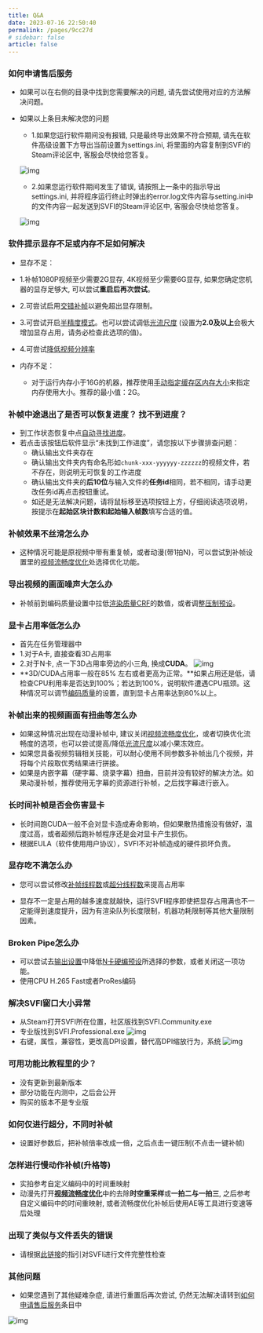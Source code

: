 ```yaml
---
title: Q&A
date: 2023-07-16 22:50:40
permalink: /pages/9cc27d
# sidebar: false
article: false
---
```


### 如何申请售后服务

- 如果可以在右侧的目录中找到您需要解决的问题, 请先尝试使用对应的方法解决问题。

- 如果以上条目未解决您的问题
   - 1.如果您运行软件期间没有报错, 只是最终导出效果不符合预期, 请先在软件高级设置下方导出当前设置为settings.ini, 将里面的内容复制到SVFI的Steam评论区中, 客服会尽快给您答复。

   ![img](/img/Statics/UserGuide/34.png)

   - 2.如果您运行软件期间发生了错误, 请按照上一条中的指示导出settings.ini, 并将程序运行终止时弹出的error.log文件内容与setting.ini中的文件内容一起发送到SVFI的Steam评论区中, 客服会尽快给您答复。

   ![img](/img/Statics/UserGuide/35.png)

### 软件提示显存不足或内存不足如何解决

- 显存不足：

- 1.补帧1080P视频至少需要2G显存, 4K视频至少需要6G显存, 如果您确定您机器的显存足够大, 可以尝试**重启后再次尝试**。

- 2.可尝试启用[交错补帧](https://doc.svfi.group/pages/052617/#%E4%BA%A4%E9%94%99%E8%A1%A5%E5%B8%A7)以避免超出显存限制。

- 3.可尝试开启[半精度模式]()。也可以尝试调低[光流尺度](https://doc.svfi.group/pages/052617/#%E5%85%89%E6%B5%81%E5%B0%BA%E5%BA%A6) (设置为**2.0及以上**会极大增加显存占用，请务必检查此选项的值)。

- 4.可尝试[降低视频分辨率](https://doc.svfi.group/pages/052617/#%E8%BE%93%E5%87%BA%E5%88%86%E8%BE%A8%E7%8E%87%E8%AE%BE%E7%BD%AE)


- 内存不足：

  - 对于运行内存小于16G的机器，推荐使用[手动指定缓存区内存大小](https://doc.svfi.group/pages/052617/#%E6%89%8B%E5%8A%A8%E6%8C%87%E5%AE%9A%E7%BC%93%E5%86%B2%E5%8C%BA%E5%86%85%E5%AD%98%E5%A4%A7%E5%B0%8F)来指定内存使用大小。推荐的最小值：2G。

### 补帧中途退出了是否可以恢复进度？ 找不到进度？

- 到工作状态恢复中点[自动寻找进度](https://doc.svfi.group/pages/052617/#%E8%87%AA%E5%8A%A8%E5%AF%BB%E6%89%BE%E8%BF%9B%E5%BA%A6)。
- 若点击该按钮后软件显示“未找到工作进度”，请您按以下步骤排查问题：
  - 确认输出文件夹存在
  - 确认输出文件夹内有命名形如`chunk-xxx-yyyyyy-zzzzzz`的视频文件，若不存在，则说明无可恢复的工作进度
  - 确认输出文件夹的**后10位**与输入文件的**任务id**相同，若不相同，请手动更改任务id再点击按钮重试。
  - 如还是无法解决问题，请将鼠标移至选项按钮上方，仔细阅读选项说明，按提示在**起始区块计数和起始输入帧数**填写合适的值。

### 补帧效果不丝滑怎么办

- 这种情况可能是原视频中带有重复帧，或者动漫(带1拍N)，可以尝试到补帧设置里的[视频流畅度优化](https://doc.svfi.group/pages/052617/#%E8%A7%86%E9%A2%91%E6%B5%81%E7%95%85%E5%BA%A6%E4%BC%98%E5%8C%96)处选择优化功能。

### 导出视频的画面噪声大怎么办

- 补帧前到编码质量设置中拉低[渲染质量CRF](https://doc.svfi.group/pages/052617/#%E8%BE%93%E5%87%BA%E8%AE%BE%E7%BD%AE-%E5%8E%8B%E5%88%B6%E5%8F%82%E6%95%B0%E8%B4%A8%E9%87%8F)的数值，或者调整[压制预设](https://doc.svfi.group/pages/052617/#%E9%80%89%E6%8B%A9%E5%8E%8B%E5%88%B6%E9%A2%84%E8%AE%BE)。

### 显卡占用率低怎么办

- 首先在任务管理器中
- 1.对于A卡, 直接查看3D占用率
- 2.对于N卡, 点一下3D占用率旁边的小三角, 换成**CUDA**。
![img](/img/Statics/UserGuide/37.png)
- **3D/CUDA占用率一般在85% 左右或者更高为正常。**如果占用还是低，请检查CPU利用率是否达到100%；若达到100%，说明软件遭遇CPU瓶颈。这种情况可以调节[编码质量](https://doc.svfi.group/pages/052617/#%E8%BE%93%E5%87%BA%E8%AE%BE%E7%BD%AE-%E5%8E%8B%E5%88%B6%E5%8F%82%E6%95%B0%E8%B4%A8%E9%87%8F)的设置，直到显卡占用率达到80%以上。

### 补帧出来的视频画面有扭曲等怎么办

- 如果这种情况出现在动漫补帧中, 建议关闭[视频流畅度优化](https://doc.svfi.group/pages/052617/#%E8%A7%86%E9%A2%91%E6%B5%81%E7%95%85%E5%BA%A6%E4%BC%98%E5%8C%96)，或者切换优化流畅度的选项，也可以尝试提高/降低[光流尺度](https://doc.svfi.group/pages/052617/#%E5%85%89%E6%B5%81%E5%B0%BA%E5%BA%A6)以减小果冻效应。
- 如果您具备视频剪辑相关技能，可以耐心使用不同参数多补帧出几个视频，并将每个片段取优秀结果进行拼接。
- 如果是内嵌字幕（硬字幕、烧录字幕）扭曲，目前并没有较好的解决方法。如果动漫补帧，推荐使用无字幕的资源进行补帧，之后找字幕进行嵌入。

### 长时间补帧是否会伤害显卡

- 长时间跑CUDA一般不会对显卡造成寿命影响，但如果散热措施没有做好，温度过高，或者超频后跑补帧程序还是会对显卡产生损伤。
- 根据EULA（软件使用用户协议），SVFI不对补帧造成的硬件损坏负责。

### 显存吃不满怎么办

- 您可以尝试修改[补帧线程数]()或[超分线程数]()来提高占用率

- 显存不一定是占用的越多速度就越快，运行SVFI程序即使把显存占用满也不一定能得到速度提升，因为有渲染队列长度限制，机器功耗限制等其他大量限制因素。

### Broken Pipe怎么办

- 可以尝试去[输出设置](https://doc.svfi.group/pages/052617/#%E8%BE%93%E5%87%BA%E8%AE%BE%E7%BD%AE-%E5%8E%8B%E5%88%B6%E5%8F%82%E6%95%B0%E8%B4%A8%E9%87%8F)中降低[N卡硬编预设](https://doc.svfi.group/pages/052617/#n%E5%8D%A1%E7%A1%AC%E7%BC%96%E9%A2%84%E8%AE%BE)所选择的参数，或者关闭这一项功能。
- 使用CPU H.265 Fast或者ProRes编码

### 解决SVFI窗口大小异常

- 从Steam打开SVFI所在位置，社区版找到SVFI.Community.exe
- 专业版找到SVFI.Professional.exe
![img](/img/Statics/UserGuide/38.png)
- 右键，属性，兼容性，更改高DPI设置，替代高DPI缩放行为，系统
![img](/img/Statics/UserGuide/39.png)


### 可用功能比教程里的少？

- 没有更新到最新版本
- 部分功能在内测中，之后会公开
- 购买的版本不是专业版

### 如何仅进行超分，不同时补帧

- 设置好参数后，把补帧倍率改成一倍，之后点击一键压制(不点击一键补帧)

### 怎样进行慢动作补帧(升格等)

- 实拍参考自定义编码中的时间重映射
- 动漫先打开[**视频流畅度优化**](https://doc.svfi.group/pages/052617/#%E8%A7%86%E9%A2%91%E6%B5%81%E7%95%85%E5%BA%A6%E4%BC%98%E5%8C%96)中的去除**时空重采样**或**一拍二与一拍三**, 之后参考自定义编码中的时间重映射, 或者流畅度优化补帧后使用AE等工具进行变速等后处理

### 出现了类似与文件丢失的错误

- 请根据[此链接](https://help.steampowered.com/zh/faqs/view/0C48-FCBD-DA71-93EB)的指引对SVFI进行文件完整性检查

### 其他问题

- 如果您遇到了其他疑难杂症, 请进行重置后再次尝试, 仍然无法解决请转到[如何申请售后服务]()条目中

![img](/img/Statics/UserGuide/36.png)


